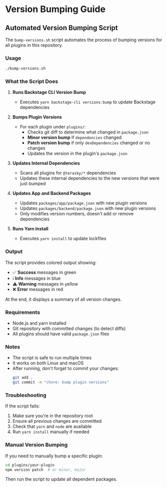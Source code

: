 # Version Bumping Guide

## Automated Version Bumping Script

The `bump-versions.sh` script automates the process of bumping versions for all plugins in this repository.

### Usage

```bash
./bump-versions.sh
```

### What the Script Does

1. **Runs Backstage CLI Version Bump**
   - Executes `yarn backstage-cli versions:bump` to update Backstage dependencies

2. **Bumps Plugin Versions**
   - For each plugin under `plugins/`:
     - Checks git diff to determine what changed in `package.json`
     - **Minor version bump** if `dependencies` changed
     - **Patch version bump** if only `devDependencies` changed or no changes
     - Updates the version in the plugin's `package.json`

3. **Updates Internal Dependencies**
   - Scans all plugins for `@terasky/*` dependencies
   - Updates these internal dependencies to the new versions that were just bumped

4. **Updates App and Backend Packages**
   - Updates `packages/app/package.json` with new plugin versions
   - Updates `packages/backend/package.json` with new plugin versions
   - Only modifies version numbers, doesn't add or remove dependencies

5. **Runs Yarn Install**
   - Executes `yarn install` to update lockfiles

### Output

The script provides colored output showing:
- ✅ **Success** messages in green
- ℹ️ **Info** messages in blue
- ⚠️ **Warning** messages in yellow
- ❌ **Error** messages in red

At the end, it displays a summary of all version changes.

### Requirements

- Node.js and yarn installed
- Git repository with committed changes (to detect diffs)
- All plugins should have valid `package.json` files

### Notes

- The script is safe to run multiple times
- It works on both Linux and macOS
- After running, don't forget to commit your changes:
  ```bash
  git add .
  git commit -m "chore: bump plugin versions"
  ```

### Troubleshooting

If the script fails:
1. Make sure you're in the repository root
2. Ensure all previous changes are committed
3. Check that `yarn` and `node` are available
4. Run `yarn install` manually if needed

### Manual Version Bumping

If you need to manually bump a specific plugin:

```bash
cd plugins/your-plugin
npm version patch  # or minor, major
```

Then run the script to update all dependent packages.

